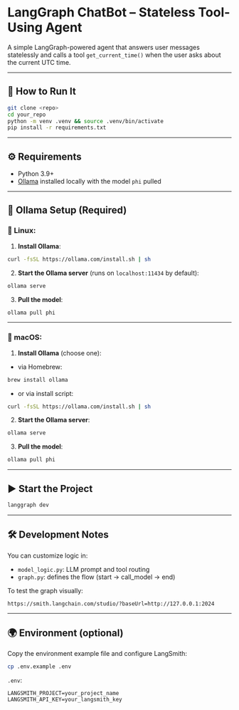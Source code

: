# LangGraph ChatBot – Stateless Tool-Using Agent

A simple LangGraph-powered agent that answers user messages statelessly and calls a tool `get_current_time()` when the user asks about the current UTC time.

---

## 🔧 How to Run It

```bash
git clone <repo>
cd your_repo
python -m venv .venv && source .venv/bin/activate
pip install -r requirements.txt
```

---

## ⚙️ Requirements

- Python 3.9+
- [Ollama](https://ollama.com) installed locally with the model `phi` pulled

---

## 🚀 Ollama Setup (Required)

### 🐧 Linux:

1. **Install Ollama**:
```bash
curl -fsSL https://ollama.com/install.sh | sh
```

2. **Start the Ollama server** (runs on `localhost:11434` by default):
```bash
ollama serve
```

3. **Pull the model**:
```bash
ollama pull phi
```

---

### 🍎 macOS:

1. **Install Ollama** (choose one):

- via Homebrew:
```bash
brew install ollama
```

- or via install script:
```bash
curl -fsSL https://ollama.com/install.sh | sh
```

2. **Start the Ollama server**:
```bash
ollama serve
```

3. **Pull the model**:
```bash
ollama pull phi
```

---

## ▶️ Start the Project

```bash
langgraph dev
```

---

## 🛠️ Development Notes

You can customize logic in:

- `model_logic.py`: LLM prompt and tool routing
- `graph.py`: defines the flow (start → call_model → end)

To test the graph visually:

```
https://smith.langchain.com/studio/?baseUrl=http://127.0.0.1:2024
```

---

## 🌍 Environment (optional)

Copy the environment example file and configure LangSmith:

```bash
cp .env.example .env
```

`.env`:
```env
LANGSMITH_PROJECT=your_project_name
LANGSMITH_API_KEY=your_langsmith_key
```
